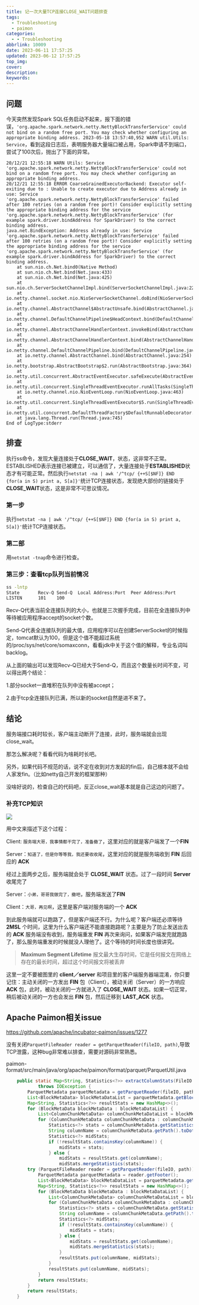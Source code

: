 ```yaml
---
title: 记一次大量TCP连接CLOSE_WAIT问题排查
tags:
  - Troubleshooting
  - paimon
categories:
  - - Troubleshooting
abbrlink: 10009
date: 2023-06-11 17:57:25
updated: 2023-06-12 17:57:25
top_img:
cover:
description:
keywords:
---
```


## 问题

今天突然发现Spark SQL任务启动不起来，报下面的错误，`'org.apache.spark.network.netty.NettyBlockTransferService' could not bind on a random free port. You may check whether configuring an appropriate binding address. 2023-05-18 13:57:40,952 WARN util.Utils: Service`，看到这段日志后，表明服务器大量端口被占用，Spark申请不到端口，尝试了100次后，抛出了下面的异常。

```
20/12/21 12:55:18 WARN Utils: Service 'org.apache.spark.network.netty.NettyBlockTransferService' could not bind on a random free port. You may check whether configuring an appropriate binding address.
20/12/21 12:55:18 ERROR CoarseGrainedExecutorBackend: Executor self-exiting due to : Unable to create executor due to Address already in use: Service 'org.apache.spark.network.netty.NettyBlockTransferService' failed after 100 retries (on a random free port)! Consider explicitly setting the appropriate binding address for the service 'org.apache.spark.network.netty.NettyBlockTransferService' (for example spark.driver.bindAddress for SparkDriver) to the correct binding address.
java.net.BindException: Address already in use: Service 'org.apache.spark.network.netty.NettyBlockTransferService' failed after 100 retries (on a random free port)! Consider explicitly setting the appropriate binding address for the service 'org.apache.spark.network.netty.NettyBlockTransferService' (for example spark.driver.bindAddress for SparkDriver) to the correct binding address.
	at sun.nio.ch.Net.bind0(Native Method)
	at sun.nio.ch.Net.bind(Net.java:433)
	at sun.nio.ch.Net.bind(Net.java:425)
	at sun.nio.ch.ServerSocketChannelImpl.bind(ServerSocketChannelImpl.java:223)
	at io.netty.channel.socket.nio.NioServerSocketChannel.doBind(NioServerSocketChannel.java:128)
	at io.netty.channel.AbstractChannel$AbstractUnsafe.bind(AbstractChannel.java:558)
	at io.netty.channel.DefaultChannelPipeline$HeadContext.bind(DefaultChannelPipeline.java:1283)
	at io.netty.channel.AbstractChannelHandlerContext.invokeBind(AbstractChannelHandlerContext.java:501)
	at io.netty.channel.AbstractChannelHandlerContext.bind(AbstractChannelHandlerContext.java:486)
	at io.netty.channel.DefaultChannelPipeline.bind(DefaultChannelPipeline.java:989)
	at io.netty.channel.AbstractChannel.bind(AbstractChannel.java:254)
	at io.netty.bootstrap.AbstractBootstrap$2.run(AbstractBootstrap.java:364)
	at io.netty.util.concurrent.AbstractEventExecutor.safeExecute(AbstractEventExecutor.java:163)
	at io.netty.util.concurrent.SingleThreadEventExecutor.runAllTasks(SingleThreadEventExecutor.java:403)
	at io.netty.channel.nio.NioEventLoop.run(NioEventLoop.java:463)
	at io.netty.util.concurrent.SingleThreadEventExecutor$5.run(SingleThreadEventExecutor.java:858)
	at io.netty.util.concurrent.DefaultThreadFactory$DefaultRunnableDecorator.run(DefaultThreadFactory.java:138)
	at java.lang.Thread.run(Thread.java:745)
End of LogType:stderr
```

## 排查

执行ss命令，发现大量连接处于**CLOSE_WAIT**，状态，这非常不正常。ESTABLISHED表示连接已被建立，可以通信了，大量连接处于**ESTABLISHED**状态才有可能正常。然后执行`netstat -na | awk '/^tcp/ {++S[$NF]} END {for(a in S) print a, S[a]}'`统计TCP连接状态，发现绝大部份的链接处于**CLOSE_WAIT**状态，这是非常不可思议情况。


### 第一步

执行`netstat -na | awk '/^tcp/ {++S[$NF]} END {for(a in S) print a, S[a]}'`统计TCP连接状态。

### 第二部

用`netstat -tnap`命令进行检查。

### 第三步：查看tcp队列当前情况
```sh
ss -lntp
State       Recv-Q Send-Q  Local Address:Port  Peer Address:Port             
LISTEN      101    100  
```

Recv-Q代表当前全连接队列的大小，也就是三次握手完成，目前在全连接队列中等待被应用程序accept的socket个数。

Send-Q代表全连接队列的最大值，应用程序可以在创建ServerSocket的时候指定，tomcat默认为100，但是这个值不能超过系统的/proc/sys/net/core/somaxconn，看看jdk中关于这个值的解释，专业名词叫backlog。

从上面的输出可以发现Recv-Q已经大于Send-Q，而且这个数量长时间不变，可以得出两个结论：

1.部分socket一直堆积在队列中没有被accept；

2.由于tcp全连接队列已满，所以新的socket自然是进不来了。



## 结论

服务端接口耗时较长，客户端主动断开了连接，此时，服务端就会出现 close_wait。

那怎么解决呢？看看代码为啥耗时长吧。

另外，如果代码不规范的话，说不定在收到对方发起的fin后，自己根本就不会给人家发fin。（比如netty自己开发的框架那种）

没啥好说的，检查自己的代码吧，反正close_wait基本就是自己这边的问题了。



### 补充TCP知识

![](https://raw.githubusercontent.com/yuanoOo/learngit/b6713af0a1b426be22a510bcd51cb0cddef43ea6/jpg/tcp01.jpeg)

用中文来描述下这个过程：

Client: `服务端大哥，我事情都干完了，准备撤了`，这里对应的就是客户端发了一个**FIN**

Server：`知道了，但是你等等我，我还要收收尾`，这里对应的就是服务端收到 **FIN** 后回应的 **ACK**

经过上面两步之后，服务端就会处于 **CLOSE_WAIT** 状态。过了一段时间 **Server** 收尾完了

Server：`小弟，哥哥我做完了，撤吧`，服务端发送了**FIN**

Client：`大哥，再见啊`，这里是客户端对服务端的一个 **ACK**

到此服务端就可以跑路了，但是客户端还不行。为什么呢？客户端还必须等待 **2MSL** 个时间，这里为什么客户端还不能直接跑路呢？主要是为了防止发送出去的 **ACK** 服务端没有收到，服务端重发 **FIN** 再次来询问，如果客户端发完就跑路了，那么服务端重发的时候就没人理他了。这个等待的时间长度也很讲究。

> **Maximum Segment Lifetime** 报文最大生存时间，它是任何报文在网络上存在的最长时间，超过这个时间报文将被丢弃

这里一定不要被图里的 **client／server** 和项目里的客户端服务器端混淆，你只要记住：主动关闭的一方发出 **FIN** 包（Client），被动关闭（Server）的一方响应 **ACK** 包，此时，被动关闭的一方就进入了 **CLOSE_WAIT** 状态。如果一切正常，稍后被动关闭的一方也会发出 **FIN** 包，然后迁移到 **LAST_ACK** 状态。

## Apache Paimon相关issue

https://github.com/apache/incubator-paimon/issues/1277

没有关闭`ParquetFileReader reader = getParquetReader(fileIO, path)`,导致TCP泄露，这种bug非常难以排查，需要对源码非常熟悉。

paimon-format/src/main/java/org/apache/paimon/format/parquet/ParquetUtil.java

```java
    public static Map<String, Statistics<?>> extractColumnStats(FileIO fileIO, Path path)
            throws IOException {
        ParquetMetadata parquetMetadata = getParquetReader(fileIO, path).getFooter();
        List<BlockMetaData> blockMetaDataList = parquetMetadata.getBlocks();
        Map<String, Statistics<?>> resultStats = new HashMap<>();
        for (BlockMetaData blockMetaData : blockMetaDataList) {
            List<ColumnChunkMetaData> columnChunkMetaDataList = blockMetaData.getColumns();
            for (ColumnChunkMetaData columnChunkMetaData : columnChunkMetaDataList) {
                Statistics<?> stats = columnChunkMetaData.getStatistics();
                String columnName = columnChunkMetaData.getPath().toDotString();
                Statistics<?> midStats;
                if (!resultStats.containsKey(columnName)) {
                    midStats = stats;
                } else {
                    midStats = resultStats.get(columnName);
                    midStats.mergeStatistics(stats);
        try (ParquetFileReader reader = getParquetReader(fileIO, path)) {
            ParquetMetadata parquetMetadata = reader.getFooter();
            List<BlockMetaData> blockMetaDataList = parquetMetadata.getBlocks();
            Map<String, Statistics<?>> resultStats = new HashMap<>();
            for (BlockMetaData blockMetaData : blockMetaDataList) {
                List<ColumnChunkMetaData> columnChunkMetaDataList = blockMetaData.getColumns();
                for (ColumnChunkMetaData columnChunkMetaData : columnChunkMetaDataList) {
                    Statistics<?> stats = columnChunkMetaData.getStatistics();
                    String columnName = columnChunkMetaData.getPath().toDotString();
                    Statistics<?> midStats;
                    if (!resultStats.containsKey(columnName)) {
                        midStats = stats;
                    } else {
                        midStats = resultStats.get(columnName);
                        midStats.mergeStatistics(stats);
                    }
                    resultStats.put(columnName, midStats);
                }
                resultStats.put(columnName, midStats);
            }
            return resultStats;
        }
        return resultStats;
    }

```

